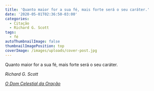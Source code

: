 ```yaml
---
title: 'Quanto maior for a sua fé, mais forte será o seu caráter.'
date: '2020-05-01T02:36:50-03:00'
categories:
  - Citação
  - Richard G. Scott
tags:
  - fé
autoThumbnailImage: false
thumbnailImagePosition: top
coverImage: /images/uploads/cover-post.jpg
---
```

Quanto maior for a sua fé, mais forte será o seu caráter.

_Richard G. Scott_

[_O Dom Celestial da Oração_](https://www.churchofjesuschrist.org/study/general-conference/2007/04/using-the-supernal-gift-of-prayer?lang=por)
